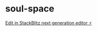 # soul-space

[Edit in StackBlitz next generation editor ⚡️](https://stackblitz.com/~/github.com/Akanks1974/soul-space)